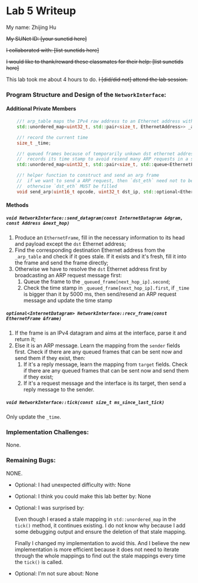 Lab 5 Writeup
=============

My name: Zhijing Hu

<del>My SUNet ID: [your sunetid here]</del>

<del>I collaborated with: [list sunetids here]</del>

<del>I would like to thank/reward these classmates for their help: [list sunetids here]</del>

This lab took me about 4 hours to do. <del>I [did/did not] attend the lab session.</del>

### Program Structure and Design of the `NetworkInterface`:

#### Additional Private Members

```c++
    //! arp_table maps the IPv4 raw address to an Ethernet address with a time stamp
    std::unordered_map<uint32_t, std::pair<size_t, EthernetAddress>> _arp_table;

    //! record the current time
    size_t _time;

    //! queued frames because of temporarily unkown dst ethernet address
    //  records its time stamp to avoid resend many ARP requests in a short time
    std::unordered_map<uint32_t, std::pair<size_t, std::queue<EthernetFrame>>> _queued_frame;

    //! helper function to construct and send an arp frame
    //  if we want to send a ARP request, then `dst_eth` need not to be filled
    //  otherwise `dst_eth` MUST be filled
    void send_arp(uint16_t opcode, uint32_t dst_ip, std::optional<EthernetAddress> dst_eth);
```

#### Methods

##### `void NetworkInterface::send_datagram(const InternetDatagram &dgram, const Address &next_hop)`

1. Produce an `EthernetFrame`, fill in the necessary information to its head and payload except the `dst` Ethernet address;
2. Find the corresponding destination Ethernet address from the `_arp_table` and check if it goes stale. If it exists and it's fresh, fill it into the frame and send the frame directly;
3. Otherwise we have to resolve the `dst` Ethernet address first by broadcasting an ARP request message first:
   1. Queue the frame to the `_queued_frame[next_hop_ip].second`;
   2. Check the time stamp in `_queued_frame[next_hop_ip].first`, if `_time` is bigger than it by 5000 ms, then send/resend an ARP request message and update the time stamp

##### `optional<InternetDatagram> NetworkInterface::recv_frame(const EthernetFrame &frame)`

1. If the frame is an IPv4 datagram and aims at the interface, parse it and return it;
2. Else it is an ARP message. Learn the mapping from the `sender` fields first. Check if there are any queued frames that can be sent now and send them if they exist, then:
   1. If it's a reply message, learn the mapping from `target` fields. Check if there are any queued frames that can be sent now and send them if they exist;
   2. If it's a request message and the interface is its target, then send a reply message to the sender.

##### `void NetworkInterface::tick(const size_t ms_since_last_tick)`

Only update the `_time`.

### Implementation Challenges:

None.

### Remaining Bugs:

NONE.

- Optional: I had unexpected difficulty with: None

- Optional: I think you could make this lab better by: None

- Optional: I was surprised by: 

  Even though I erased a stale mapping in `std::unordered_map` in the `tick()` method, it continues existing. I do not know why because I add some debugging output and ensure the deletion of that stale mapping. 

  Finally I changed my implementation to avoid this. And I believe the new implementation is more efficient because it does not need to iterate through the whole mappings to find out the stale mappings every time the `tick()` is called.

- Optional: I'm not sure about: None
